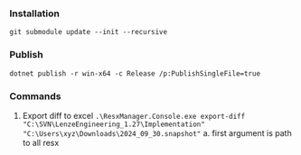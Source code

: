 ### Installation

`git submodule update --init --recursive`

### Publish

`dotnet publish -r win-x64 -c Release /p:PublishSingleFile=true`

### Commands

1. Export diff to excel
   `.\ResxManager.Console.exe export-diff "C:\SVN\LenzeEngineering_1.27\Implementation" "C:\Users\xyz\Downloads\2024_09_30.snapshot"`
   a. first argument is path to all resx

